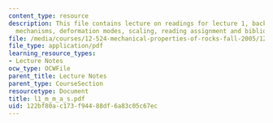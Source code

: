 ```yaml
---
content_type: resource
description: This file contains lecture on readings for lecture 1, background, deformation
  mechanisms, deformation modes, scaling, reading assignment and bibliography.
file: /media/courses/12-524-mechanical-properties-of-rocks-fall-2005/122bf80ac173f94488df6a83c05c67ec_l1_m_m_a_s.pdf
file_type: application/pdf
learning_resource_types:
- Lecture Notes
ocw_type: OCWFile
parent_title: Lecture Notes
parent_type: CourseSection
resourcetype: Document
title: l1_m_m_a_s.pdf
uid: 122bf80a-c173-f944-88df-6a83c05c67ec
---
```

